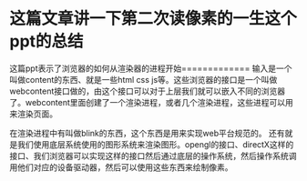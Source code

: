 # 这篇文章讲一下第二次读像素的一生这个ppt的总结

这篇ppt表示了浏览器的如何从渲染器的进程开始=============
输入是一个叫做content的东西、就是一些html css js等。这些浏览器的接口是一个叫做webcontent接口做的，由这个接口可以对于上层我们就可以嵌入不同的浏览器了。webcontent里面创建了一个渲染进程，或者几个渲染进程，这些进程可以用来渲染页面。

在渲染进程中有叫做blink的东西，这个东西是用来实现web平台规范的。
还有就是我们使用底层系统使用的图形系统来渲染图形。opengl的接口、directX这样的接口、我们浏览器可以实现这样的接口然后通过底层的操作系统，然后操作系统调用他们对应的设备驱动器，然后可以使用这些东西来绘制像素。
